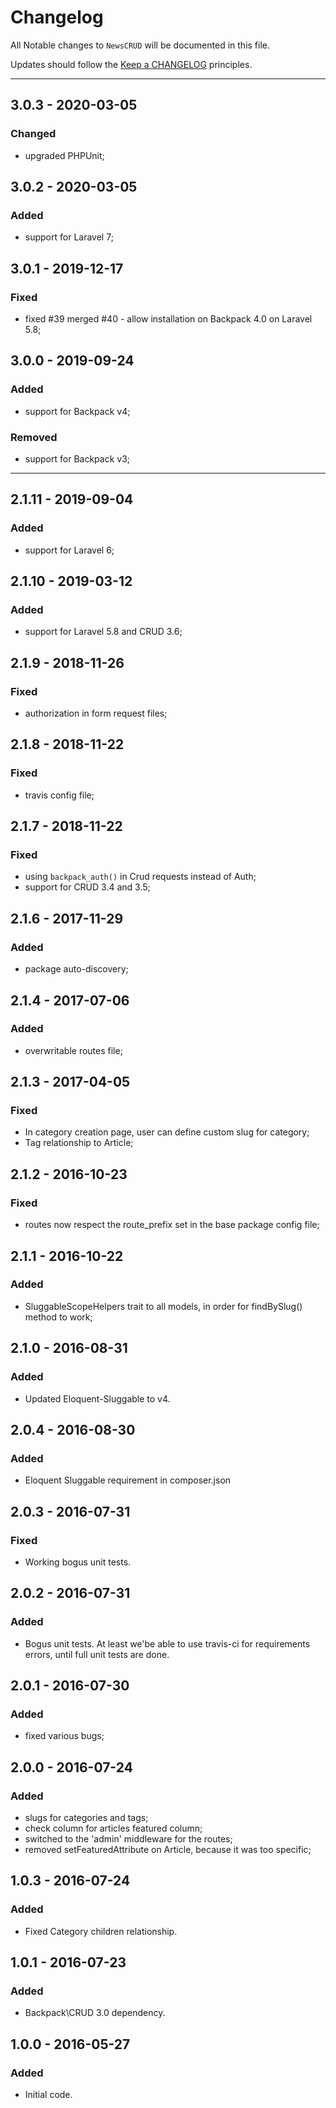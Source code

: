 # Changelog

All Notable changes to `NewsCRUD` will be documented in this file.

Updates should follow the [Keep a CHANGELOG](http://keepachangelog.com/) principles.

-------------

## 3.0.3 - 2020-03-05

### Changed
- upgraded PHPUnit;


## 3.0.2 - 2020-03-05

### Added
- support for Laravel 7;


## 3.0.1 - 2019-12-17

### Fixed
- fixed #39 merged #40 - allow installation on Backpack 4.0 on Laravel 5.8; 


## 3.0.0 - 2019-09-24

### Added
- support for Backpack v4;

### Removed
- support for Backpack v3;

-------------


## 2.1.11 - 2019-09-04

### Added
- support for Laravel 6;


## 2.1.10 - 2019-03-12

### Added
- support for Laravel 5.8 and CRUD 3.6;

## 2.1.9 - 2018-11-26

### Fixed
- authorization in form request files;


## 2.1.8 - 2018-11-22

### Fixed
- travis config file;


## 2.1.7 - 2018-11-22

### Fixed
- using ```backpack_auth()``` in Crud requests instead of Auth;
- support for CRUD 3.4 and 3.5;

## 2.1.6 - 2017-11-29

### Added
- package auto-discovery;


## 2.1.4 - 2017-07-06

### Added
- overwritable routes file;


## 2.1.3 - 2017-04-05

### Fixed
- In category creation page, user can define custom slug for category;
- Tag relationship to Article;


## 2.1.2 - 2016-10-23

### Fixed
- routes now respect the route_prefix set in the base package config file;


## 2.1.1 - 2016-10-22

### Added
- SluggableScopeHelpers trait to all models, in order for findBySlug() method to work;


## 2.1.0 - 2016-08-31

### Added
- Updated Eloquent-Sluggable to v4.


## 2.0.4 - 2016-08-30

### Added
- Eloquent Sluggable requirement in composer.json


## 2.0.3 - 2016-07-31

### Fixed
- Working bogus unit tests.


## 2.0.2 - 2016-07-31

### Added
- Bogus unit tests. At least we'be able to use travis-ci for requirements errors, until full unit tests are done.



## 2.0.1 - 2016-07-30

### Added
- fixed various bugs;



## 2.0.0 - 2016-07-24

### Added
- slugs for categories and tags;
- check column for articles featured column;
- switched to the 'admin' middleware for the routes;
- removed setFeaturedAttribute on Article, because it was too specific;


## 1.0.3 - 2016-07-24

### Added
- Fixed Category children relationship.


## 1.0.1 - 2016-07-23

### Added
- Backpack\CRUD 3.0 dependency.


## 1.0.0 - 2016-05-27

### Added
- Initial code.

